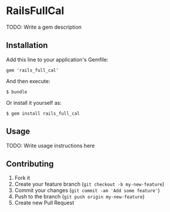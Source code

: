 # RailsFullCal

TODO: Write a gem description

## Installation

Add this line to your application's Gemfile:

    gem 'rails_full_cal'

And then execute:

    $ bundle

Or install it yourself as:

    $ gem install rails_full_cal

## Usage

TODO: Write usage instructions here

## Contributing

1. Fork it
2. Create your feature branch (`git checkout -b my-new-feature`)
3. Commit your changes (`git commit -am 'Add some feature'`)
4. Push to the branch (`git push origin my-new-feature`)
5. Create new Pull Request
